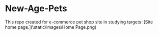 # New-Age-Pets
This repo created for e-commerce pet shop site in studying targets
![Site home page.](\static\images\Home Page.png)
